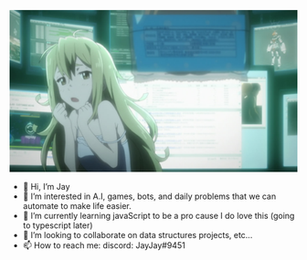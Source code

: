 ![alt text](https://github.com/devFrauBow/devFrau/blob/main/whynot-roboticsnotes-11-0562d866-mkv_snapshot_00-29_2012-12-21_04-59-41.jpg?raw=true)

- 👋 Hi, I’m Jay
- 👀 I’m interested in A.I, games, bots, and daily problems that we can automate to make life easier.
- 🌱 I’m currently learning javaScript to be a pro cause I do love this (going to typescript later)
- 💞️ I’m looking to collaborate on data structures projects, etc...
- 📫 How to reach me: discord: JayJay#9451



<!---
jaomisterio/jaomisterio is a ✨ special ✨ repository because its `README.md` (this file) appears on your GitHub profile.
You can click the Preview link to take a look at your changes.
--->
